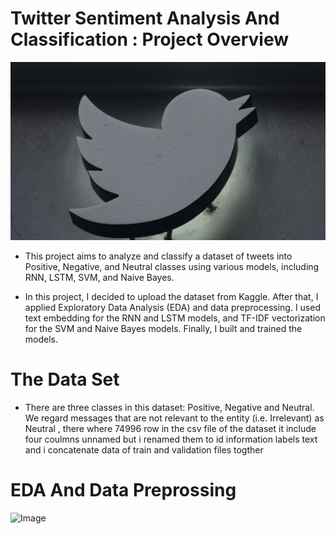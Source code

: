 # Twitter Sentiment Analysis And Classification : Project Overview
 ![Image](https://github.com/germeengehad/Twitter-Sentiment-Analysis-and-Classification/blob/main/image.jpg)

 - This project aims to analyze and classify a dataset of tweets into Positive, Negative, and Neutral classes using various models, including RNN, LSTM, SVM, and Naive Bayes.

- In this project, I decided to upload the dataset from Kaggle. After that, I applied Exploratory Data Analysis (EDA) and data preprocessing. I used text embedding for the RNN and LSTM models, and TF-IDF vectorization for the SVM and Naive Bayes models. Finally, I built and trained the models. 

# The Data Set
- There are three classes in this dataset: Positive, Negative and Neutral. We regard messages that are not relevant to the entity (i.e. Irrelevant) as Neutral , there where 74996 row in the csv file of the dataset it include four coulmns unnamed but i renamed them to  id information labels text and i concatenate data of train and validation files togther 

# EDA And Data Preprossing 
 ![Image]()
